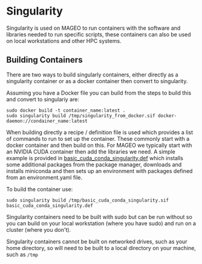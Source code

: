 # Singularity #

Singularity is used on MAGEO to run containers with the software and libraries needed to run specific scripts, these containers can also be used on local workstations and other HPC systems.

## Building Containers ##

There are two ways to build singularly containers, either directly as a singularity container or as a docker container then convert to singularity.

Assuming you have a Docker file you can build from the steps to build this and convert to singulariy are:
```
sudo docker build -t container_name:latest .
sudo singularity build /tmp/singularity_from_docker.sif docker-daemon://condainer_name:latest
```

When building directly a recipe / definition file is used which provides a list of commands to run to set up the container. These commonly start with a docker container and then build on this.
For MAGEO we typically start with an NVIDIA CUDA container then add the libraries we need. A simple example is provided in [basic_cuda_conda_singularity.def](basic_cuda_conda_singularity.def) which installs some additional packages from the package manager, downloads and installs miniconda and then sets up an environment with packages defined from an environment.yaml file.

To build the container use:
```
sudo singularity build /tmp/basic_cuda_conda_singularity.sif basic_cuda_conda_singularity.def
```

Singularity containers need to be built with sudo but can be run without so you can build on your local workstation (where you have sudo) and run on a cluster (where you don't).

Singularity containers cannot be built on networked drives, such as your home directory, so will need to be built to a local directory on your machine, such as `/tmp`

